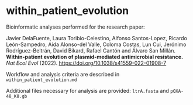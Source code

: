 # within_patient_evolution

Bioinformatic analyses performed for the research paper:

Javier DelaFuente, Laura Toribio-Celestino, Alfonso Santos-Lopez, Ricardo León-Sampedro, Aida Alonso-del Valle, Coloma Costas, Lun Cui, Jerónimo Rodríguez-Beltrán, David Bikard, Rafael Cantón and Álvaro San Millán. **Within-patient evolution of plasmid-mediated antimicrobial resistance.** *Nat Ecol Evol* (2022). https://doi.org/10.1038/s41559-022-01908-7

Workflow and analysis criteria are described in `within_patient_evolution.md`

Additional files necessary for analysis are provided: `ltrA.fasta` and `pOXA-48_K8.gb`
